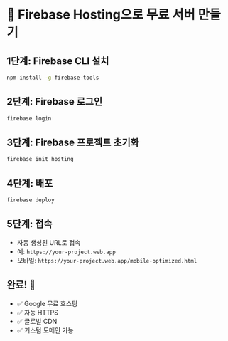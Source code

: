 # 🚀 Firebase Hosting으로 무료 서버 만들기

## 1단계: Firebase CLI 설치
```bash
npm install -g firebase-tools
```

## 2단계: Firebase 로그인
```bash
firebase login
```

## 3단계: Firebase 프로젝트 초기화
```bash
firebase init hosting
```

## 4단계: 배포
```bash
firebase deploy
```

## 5단계: 접속
- 자동 생성된 URL로 접속
- 예: `https://your-project.web.app`
- 모바일: `https://your-project.web.app/mobile-optimized.html`

## 완료! 🎉
- ✅ Google 무료 호스팅
- ✅ 자동 HTTPS
- ✅ 글로벌 CDN
- ✅ 커스텀 도메인 가능 
